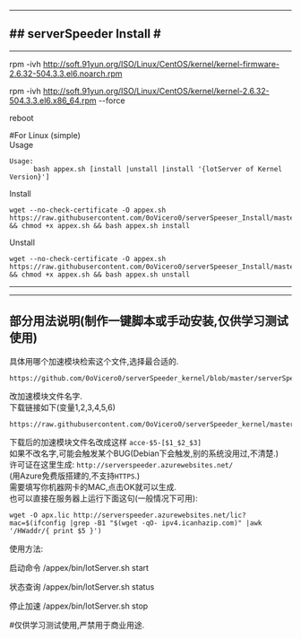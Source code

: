 -----------------------------   
#\#  serverSpeeder Install  \#                           
-----------------------------      
----------------------------- 


rpm -ivh http://soft.91yun.org/ISO/Linux/CentOS/kernel/kernel-firmware-2.6.32-504.3.3.el6.noarch.rpm

rpm -ivh http://soft.91yun.org/ISO/Linux/CentOS/kernel/kernel-2.6.32-504.3.3.el6.x86_64.rpm --force

reboot

#For Linux (simple)   
Usage    
```
Usage:     
      bash appex.sh [install |unstall |install '{lotServer of Kernel Version}']     
```
Install
```
wget --no-check-certificate -O appex.sh https://raw.githubusercontent.com/0oVicero0/serverSpeeser_Install/master/appex.sh && chmod +x appex.sh && bash appex.sh install

```    
Unstall    
```
wget --no-check-certificate -O appex.sh https://raw.githubusercontent.com/0oVicero0/serverSpeeser_Install/master/appex.sh && chmod +x appex.sh && bash appex.sh unstall

```  
----------------------------- 
-----------------------------
部分用法说明(制作一键脚本或手动安装,仅供学习测试使用)
-----------------------------
具体用哪个加速模块检索这个文件,选择最合适的.         
```
https://github.com/0oVicero0/serverSpeeder_kernel/blob/master/serverSpeeder.txt
```
改加速模块文件名字.       
下载链接如下(变量$1,$2,$3,$4,$5,$6)   
```
https://raw.githubusercontent.com/0oVicero0/serverSpeeder_kernel/master/$1/$2/$3/$4/$5/$6
```
下载后的加速模块文件名改成这样  ```acce-$5-[$1_$2_$3]```         
如果不改名字,可能会触发某个BUG(Debian下会触发,别的系统没用过,不清楚.)        
许可证在这里生成: ```http://serverspeeder.azurewebsites.net/```        
(用Azure免费版搭建的,不支持```HTTPS```.)    
需要填写你机器网卡的MAC,点击OK就可以生成.         
也可以直接在服务器上运行下面这句(一般情况下可用):
```
wget -O apx.lic http://serverspeeder.azurewebsites.net/lic?mac=$(ifconfig |grep -B1 "$(wget -qO- ipv4.icanhazip.com)" |awk '/HWaddr/{ print $5 }')

```  

使用方法:

启动命令     /appex/bin/lotServer.sh start 

状态查询     /appex/bin/lotServer.sh status

停止加速     /appex/bin/lotServer.sh stop


#仅供学习测试使用,严禁用于商业用途.
